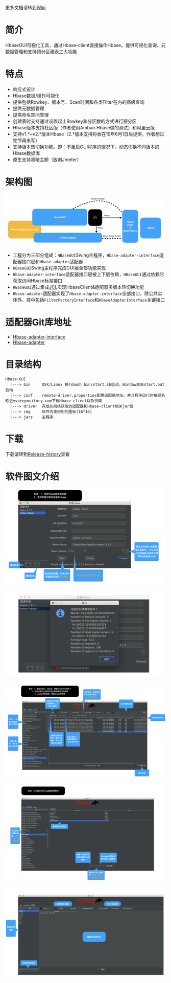 更多文档请转到[Wiki](https://github.com/914245697/HbaseGUI/wiki)

# 简介
HbaseGUI可视化工具，通过Hbase-client直接操作Hbase。提供可视化查询、元数据管理和支持预分区建表三大功能

# 特点
* 响应式设计
* Hbase数据/操作可视化
* 提供包括Rowkey、版本号、Scan时间和各类Filter在内的高级查询
* 提供元数据管理
* 提供命名空间管理
* 创建表时支持通过设置起止Rowkey和分区数的方式进行预分区
* Hbase版本支持社区版（作者使用Ambari Hbase做的测试）和阿里云版
* 支持v1.*~v2.*版本Hbase（2.*版本支持将会在19年6月1日后提供，作者想过完节再来写）
* 支持版本热切换功能。即：不重启GUI程序的情况下，动态切换不同版本的Hbase数据库
* 原生支持黑暗主题（致谢Jmeter）

# 架构图
![](https://github.com/914245697/HbaseGUI/blob/master/README_IMAGE/invok-flow.png)
* 工程分为三部分组成：`HBaseGUI`Swing主程序，`Hbase-adapter-interface`适配器接口层和`Hbase-adapter`适配器
*  `HBaseGUI`Swing主程序完成GUI层全部功能实现
*  `Hbase-adapter-interface`适配器接口层被上下层依赖，`HBaseGUI`通过依赖它获取访问Hbase标准接口
*  `HBaseGUI`通过集成[JCL](https://github.com/kamranzafar/JCL/)实现HbaseClient&适配器多版本热切换功能
*  `Hbase-adapter`适配器实现了`Hbase-adapter-interface`全部接口，除公共实体外，其中包括`FilterFactoryInterface`和`HbaseAdapterInterface`关键接口

# 适配器Git库地址
* [Hbase-adapter-interface](https://github.com/914245697/HbaseGui-driver-adapter-entity)
* [Hbase-adapter](https://github.com/914245697/HbaseGui-driver-adapter)

# 目录结构
```
Hbase-GUI
  |---> bin     OSX/Linux 执行bash bin/start.sh启动。Window双击start.bat启动
  |---> conf    remote-driver.properties配置适配器地址。并且程序运行时根据名称去mvnrepository.com下载Hbase-client以及依赖
  |---> driver  存放从网络获取的适配器和Hbase-client相关jar包
  |---> img     软件内使用到的图标(16*16)
  |---> jars    主程序
```

# 下载
下载请转到[Release-history](https://github.com/914245697/HbaseGUI/wiki/Release-history)查看

# 软件图文介绍

![](https://github.com/914245697/HbaseGUI/blob/master/README_IMAGE/login.png)

![](https://github.com/914245697/HbaseGUI/blob/master/README_IMAGE/cluster.png)

![](https://github.com/914245697/HbaseGUI/blob/master/README_IMAGE/queryTab.png)

![](https://github.com/914245697/HbaseGUI/blob/master/README_IMAGE/metaTab.png)

![](https://github.com/914245697/HbaseGUI/blob/master/README_IMAGE/createTab.png)
